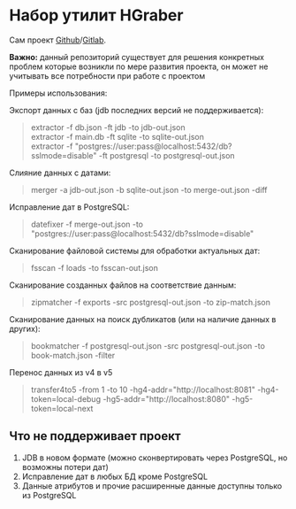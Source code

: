# Набор утилит HGraber

Сам проект [Github](https://github.com/gbh007/hgraber)/[Gitlab](https://gitlab.com/gbh007/hgraber).

**Важно:** данный репозиторий существует для решения конкретных проблем которые возникли по мере развития проекта, он может не учитывать все потребности при работе с проектом

Примеры использования:

Экспорт данных с баз (jdb последних версий не поддерживается):

> extractor -f db.json -ft jdb -to jdb-out.json  
> extractor -f main.db -ft sqlite -to sqlite-out.json  
> extractor -f "postgres://user:pass@localhost:5432/db?sslmode=disable" -ft postgresql -to postgresql-out.json

Слияние данных с датами:

> merger -a jdb-out.json -b sqlite-out.json -to merge-out.json -diff

Исправление дат в PostgreSQL:

> datefixer -f merge-out.json -to "postgres://user:pass@localhost:5432/db?sslmode=disable"

Сканирование файловой системы для обработки актуальных дат:

> fsscan -f loads -to fsscan-out.json

Сканирование созданных файлов на соответствие данным:

> zipmatcher -f exports -src postgresql-out.json -to zip-match.json

Сканирование данных на поиск дубликатов (или на наличие данных в других):

> bookmatcher -f postgresql-out.json -src postgresql-out.json -to book-match.json -filter

Перенос данных из v4 в v5

> transfer4to5 -from 1 -to 10 -hg4-addr="http://localhost:8081" -hg4-token=local-debug -hg5-addr="http://localhost:8080" -hg5-token=local-next

## Что не поддерживает проект

1. JDB в новом формате (можно сконвертировать через PostgreSQL, но возможны потери дат)
2. Исправление дат в любых БД кроме PostgreSQL
3. Данные атрибутов и прочие расширенные данные доступны только из PostgreSQL
